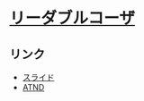 # [リーダブルコーザ](https://atnd.org/events/89946)

## リンク
- [スライド](https://tokiwatools.github.io/lecture_readable)
- [ATND](https://atnd.org/events/89946)